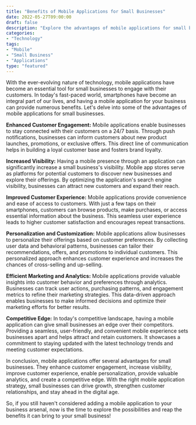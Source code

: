 ```yaml
---
title: "Benefits of Mobile Applications for Small Businesses"
date: 2022-05-27T09:00:00
draft: false
description: "Explore the advantages of mobile applications for small businesses and how they can boost growth and customer engagement."
categories:
- "Technology"
tags:
- "Mobile"
- "Small Business"
- "Applications"
type: "featured"
---
```


With the ever-evolving nature of technology, mobile applications have become an essential tool for small businesses to engage with their customers. In today's fast-paced world, smartphones have become an integral part of our lives, and having a mobile application for your business can provide numerous benefits. Let's delve into some of the advantages of mobile applications for small businesses.

**Enhanced Customer Engagement:** Mobile applications enable businesses to stay connected with their customers on a 24/7 basis. Through push notifications, businesses can inform customers about new product launches, promotions, or exclusive offers. This direct line of communication helps in building a loyal customer base and fosters brand loyalty.

**Increased Visibility:** Having a mobile presence through an application can significantly increase a small business's visibility. Mobile app stores serve as platforms for potential customers to discover new businesses and explore their offerings. By optimizing the application's search engine visibility, businesses can attract new customers and expand their reach.

**Improved Customer Experience:** Mobile applications provide convenience and ease of access to customers. With just a few taps on their smartphones, customers can browse products, make purchases, or access essential information about the business. This seamless user experience leads to higher customer satisfaction and encourages repeat transactions.

**Personalization and Customization:** Mobile applications allow businesses to personalize their offerings based on customer preferences. By collecting user data and behavioral patterns, businesses can tailor their recommendations, offers, and promotions to individual customers. This personalized approach enhances customer experience and increases the chances of cross-selling and up-selling.

**Efficient Marketing and Analytics:** Mobile applications provide valuable insights into customer behavior and preferences through analytics. Businesses can track user actions, purchasing patterns, and engagement metrics to refine their marketing strategies. This data-driven approach enables businesses to make informed decisions and optimize their marketing efforts for better results.

**Competitive Edge:** In today's competitive landscape, having a mobile application can give small businesses an edge over their competitors. Providing a seamless, user-friendly, and convenient mobile experience sets businesses apart and helps attract and retain customers. It showcases a commitment to staying updated with the latest technology trends and meeting customer expectations.

In conclusion, mobile applications offer several advantages for small businesses. They enhance customer engagement, increase visibility, improve customer experience, enable personalization, provide valuable analytics, and create a competitive edge. With the right mobile application strategy, small businesses can drive growth, strengthen customer relationships, and stay ahead in the digital age.

So, if you still haven't considered adding a mobile application to your business arsenal, now is the time to explore the possibilities and reap the benefits it can bring to your small business!
